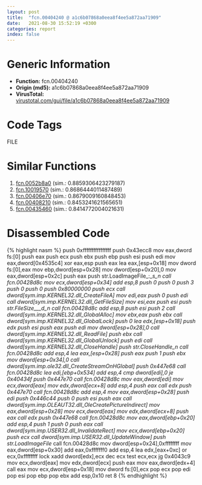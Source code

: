 ```yaml
---
layout: post
title:  "fcn.00404240 @ a1c6b07868a0eea8f4ee5a872aa71909"
date:   2021-08-30 15:52:19 +0300
categories: report
index: false
---
```


# Generic Information
- **Function:** fcn.00404240
- **Origin (md5):** a1c6b07868a0eea8f4ee5a872aa71909
- **VirusTotal:** [virustotal.com/gui/file/a1c6b07868a0eea8f4ee5a872aa71909][virustotal_ref]

# Code Tags
<span class="tag" id="FILE">FILE</span>


# Similar Functions

1. [fcn.0052b8a0][similar_1_ref] (sim.: 0.8859306423279187)
2. [fcn.10019570][similar_2_ref] (sim.: 0.8686444011487489)
3. [fcn.00406e70][similar_3_ref] (sim.: 0.8679009160848453)
4. [fcn.00408210][similar_4_ref] (sim.: 0.8453241621565651)
5. [fcn.00435460][similar_5_ref] (sim.: 0.8414772004021631)


# Disassembled Code

{% highlight nasm %}
push 0xffffffffffffffff
push 0x43ecc8
mov eax,dword fs:[0]
push eax
push ecx
push ebx
push ebp
push esi
push edi
mov eax,dword[0x4535c4]
xor eax,esp
push eax
lea eax,[esp+0x18]
mov dword fs:[0],eax
mov ebp,dword[esp+0x28]
mov dword[esp+0x20],0
mov eax,dword[esp+0x2c]
push eax
push str.LoadImageFile_:__s_n
call fcn.00428d8c
mov ecx,dword[esp+0x34]
add esp,8
push 0
push 0
push 3
push 0
push 0
push 0x80000000
push ecx
call dword[sym.imp.KERNEL32.dll_CreateFileA]
mov edi,eax
push 0
push edi
call dword[sym.imp.KERNEL32.dll_GetFileSize]
mov esi,eax
push esi
push str.FileSize___d_n
call fcn.00428d8c
add esp,8
push esi
push 2
call dword[sym.imp.KERNEL32.dll_GlobalAlloc]
mov ebx,eax
push ebx
call dword[sym.imp.KERNEL32.dll_GlobalLock]
push 0
lea edx,[esp+0x18]
push edx
push esi
push eax
push edi
mov dword[esp+0x28],0
call dword[sym.imp.KERNEL32.dll_ReadFile]
push ebx
call dword[sym.imp.KERNEL32.dll_GlobalUnlock]
push edi
call dword[sym.imp.KERNEL32.dll_CloseHandle]
push str.CloseHandle_n
call fcn.00428d8c
add esp,4
lea eax,[esp+0x28]
push eax
push 1
push ebx
mov dword[esp+0x34],0
call dword[sym.imp.ole32.dll_CreateStreamOnHGlobal]
push 0x447e68
call fcn.00428d8c
lea edi,[ebp+0x534]
add esp,4
cmp dword[edi],0
je 0x40434f
push 0x447e70
call fcn.00428d8c
mov eax,dword[edi]
mov ecx,dword[eax]
mov edx,dword[ecx+8]
add esp,4
push eax
call edx
push 0x447e70
call fcn.00428d8c
add esp,4
mov eax,dword[esp+0x28]
push edi
push 0x446c44
push 0
push esi
push eax
call dword[sym.imp.OLEAUT32.dll_OleCreatePictureIndirect]
mov eax,dword[esp+0x28]
mov ecx,dword[eax]
mov edx,dword[ecx+8]
push eax
call edx
push 0x447e68
call fcn.00428d8c
mov eax,dword[ebp+0x20]
add esp,4
push 1
push 0
push eax
call dword[sym.imp.USER32.dll_InvalidateRect]
mov ecx,dword[ebp+0x20]
push ecx
call dword[sym.imp.USER32.dll_UpdateWindow]
push str.LoadImageFile_
call fcn.00428d8c
mov dword[esp+0x24],0xffffffff
mov eax,dword[esp+0x30]
add eax,0xfffffff0
add esp,4
lea edx,[eax+0xc]
or ecx,0xffffffff
lock xadd dword[edx],ecx
dec ecx
test ecx,ecx
jg 0x4043c9
mov ecx,dword[eax]
mov edx,dword[ecx]
push eax
mov eax,dword[edx+4]
call eax
mov ecx,dword[esp+0x18]
mov dword fs:[0],ecx
pop ecx
pop edi
pop esi
pop ebp
pop ebx
add esp,0x10
ret 8
{% endhighlight %}


[similar_1_ref]: /report/fcn.0052b8a0@c60344b51fa39a329b92557d24ff7670
[similar_2_ref]: /report/fcn.10019570@2585b133c2e70968905cce13b1fc2654
[similar_3_ref]: /report/fcn.00406e70@a1c6b07868a0eea8f4ee5a872aa71909
[similar_4_ref]: /report/fcn.00408210@0403abd1e9e066fc89cddd5736647282
[similar_5_ref]: /report/fcn.00435460@4fe6510221c33bf023f6abed461fc13f
[virustotal_ref]: https://www.virustotal.com/gui/file/a1c6b07868a0eea8f4ee5a872aa71909